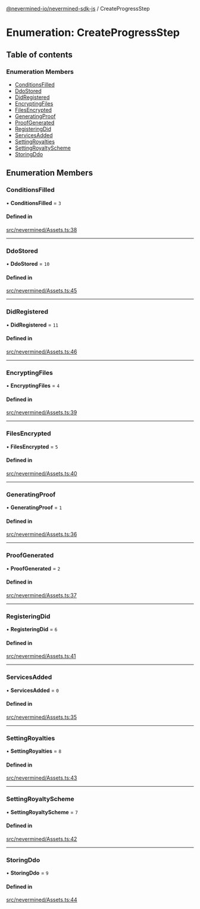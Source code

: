 [@nevermined-io/nevermined-sdk-js](../code-reference.md) / CreateProgressStep

# Enumeration: CreateProgressStep

## Table of contents

### Enumeration Members

- [ConditionsFilled](CreateProgressStep.md#conditionsfilled)
- [DdoStored](CreateProgressStep.md#ddostored)
- [DidRegistered](CreateProgressStep.md#didregistered)
- [EncryptingFiles](CreateProgressStep.md#encryptingfiles)
- [FilesEncrypted](CreateProgressStep.md#filesencrypted)
- [GeneratingProof](CreateProgressStep.md#generatingproof)
- [ProofGenerated](CreateProgressStep.md#proofgenerated)
- [RegisteringDid](CreateProgressStep.md#registeringdid)
- [ServicesAdded](CreateProgressStep.md#servicesadded)
- [SettingRoyalties](CreateProgressStep.md#settingroyalties)
- [SettingRoyaltyScheme](CreateProgressStep.md#settingroyaltyscheme)
- [StoringDdo](CreateProgressStep.md#storingddo)

## Enumeration Members

### ConditionsFilled

• **ConditionsFilled** = ``3``

#### Defined in

[src/nevermined/Assets.ts:38](https://github.com/nevermined-io/sdk-js/blob/661349d/src/nevermined/Assets.ts#L38)

___

### DdoStored

• **DdoStored** = ``10``

#### Defined in

[src/nevermined/Assets.ts:45](https://github.com/nevermined-io/sdk-js/blob/661349d/src/nevermined/Assets.ts#L45)

___

### DidRegistered

• **DidRegistered** = ``11``

#### Defined in

[src/nevermined/Assets.ts:46](https://github.com/nevermined-io/sdk-js/blob/661349d/src/nevermined/Assets.ts#L46)

___

### EncryptingFiles

• **EncryptingFiles** = ``4``

#### Defined in

[src/nevermined/Assets.ts:39](https://github.com/nevermined-io/sdk-js/blob/661349d/src/nevermined/Assets.ts#L39)

___

### FilesEncrypted

• **FilesEncrypted** = ``5``

#### Defined in

[src/nevermined/Assets.ts:40](https://github.com/nevermined-io/sdk-js/blob/661349d/src/nevermined/Assets.ts#L40)

___

### GeneratingProof

• **GeneratingProof** = ``1``

#### Defined in

[src/nevermined/Assets.ts:36](https://github.com/nevermined-io/sdk-js/blob/661349d/src/nevermined/Assets.ts#L36)

___

### ProofGenerated

• **ProofGenerated** = ``2``

#### Defined in

[src/nevermined/Assets.ts:37](https://github.com/nevermined-io/sdk-js/blob/661349d/src/nevermined/Assets.ts#L37)

___

### RegisteringDid

• **RegisteringDid** = ``6``

#### Defined in

[src/nevermined/Assets.ts:41](https://github.com/nevermined-io/sdk-js/blob/661349d/src/nevermined/Assets.ts#L41)

___

### ServicesAdded

• **ServicesAdded** = ``0``

#### Defined in

[src/nevermined/Assets.ts:35](https://github.com/nevermined-io/sdk-js/blob/661349d/src/nevermined/Assets.ts#L35)

___

### SettingRoyalties

• **SettingRoyalties** = ``8``

#### Defined in

[src/nevermined/Assets.ts:43](https://github.com/nevermined-io/sdk-js/blob/661349d/src/nevermined/Assets.ts#L43)

___

### SettingRoyaltyScheme

• **SettingRoyaltyScheme** = ``7``

#### Defined in

[src/nevermined/Assets.ts:42](https://github.com/nevermined-io/sdk-js/blob/661349d/src/nevermined/Assets.ts#L42)

___

### StoringDdo

• **StoringDdo** = ``9``

#### Defined in

[src/nevermined/Assets.ts:44](https://github.com/nevermined-io/sdk-js/blob/661349d/src/nevermined/Assets.ts#L44)
